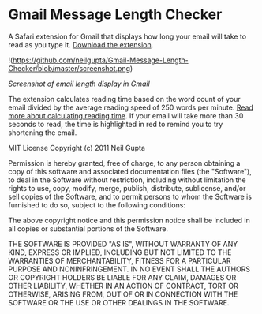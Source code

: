 Gmail Message Length Checker
============================

A Safari extension for Gmail that displays how long your email will take to read as you type it. [Download the extension](https://github.com/downloads/neilgupta/Gmail-Message-Length-Checker/gmailmessagelengthchecker.safariextz).

!(https://github.com/neilgupta/Gmail-Message-Length-Checker/blob/master/screenshot.png)

*Screenshot of email length display in Gmail*

The extension calculates reading time based on the word count of your email divided by the average reading speed of 250 words per minute. [Read more about calculating reading time](http://www.leancrew.com/all-this/2011/06/reading-time-in-textmate/). If your email will take more than 30 seconds to read, the time is highlighted in red to remind you to try shortening the email.

MIT License
Copyright (c) 2011 Neil Gupta

Permission is hereby granted, free of charge, to any person obtaining a copy of this software and associated documentation files (the "Software"), to deal in the Software without restriction, including without limitation the rights to use, copy, modify, merge, publish, distribute, sublicense, and/or sell copies of the Software, and to permit persons to whom the Software is furnished to do so, subject to the following conditions:

The above copyright notice and this permission notice shall be included in all copies or substantial portions of the Software.

THE SOFTWARE IS PROVIDED "AS IS", WITHOUT WARRANTY OF ANY KIND, EXPRESS OR IMPLIED, INCLUDING BUT NOT LIMITED TO THE WARRANTIES OF MERCHANTABILITY, FITNESS FOR A PARTICULAR PURPOSE AND NONINFRINGEMENT. IN NO EVENT SHALL THE AUTHORS OR COPYRIGHT HOLDERS BE LIABLE FOR ANY CLAIM, DAMAGES OR OTHER LIABILITY, WHETHER IN AN ACTION OF CONTRACT, TORT OR OTHERWISE, ARISING FROM, OUT OF OR IN CONNECTION WITH THE SOFTWARE OR THE USE OR OTHER DEALINGS IN THE SOFTWARE.